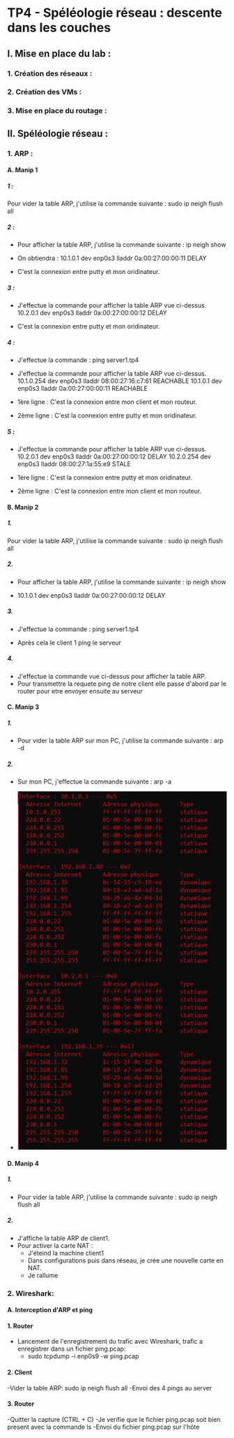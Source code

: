 # TP4 - Spéléologie réseau : descente dans les couches

## I. Mise en place du lab :
### 1. Création des réseaux :
### 2. Création des VMs :
### 3. Mise en place du routage :

## II. Spéléologie réseau :
### 1. ARP :

#### A. Manip 1
##### 1 : 
Pour vider la table ARP, j'utilise la commande suivante :
sudo ip neigh flush all

##### 2 :
- Pour afficher la table ARP, j'utilise la commande suivante :
ip neigh show

- On obtiendra :
10.1.0.1 dev enp0s3 lladdr 0a:00:27:00:00:11 DELAY

- C'est la connexion entre putty et mon oridinateur.
##### 3 : 
- J'effectue la commande pour afficher la table ARP vue ci-dessus.
10.2.0.1 dev enp0s3 lladdr 0a:00:27:00:00:12 DELAY

- C'est la connexion entre putty et mon oridinateur.
##### 4 :
- J'effectue la commande : 
ping server1.tp4

- J'effectue la commande pour afficher la table ARP vue ci-dessus.
10.1.0.254 dev enp0s3 lladdr 08:00:27:16:c7:61 REACHABLE
10.1.0.1 dev enp0s3 lladdr 0a:00:27:00:00:11 REACHABLE

- 1ère ligne : C'est la connexion entre mon client et mon routeur.
- 2ème ligne : C'est la connexion entre putty et mon oridinateur.
##### 5 :
- J'effectue la commande pour afficher la table ARP vue ci-dessus.
10.2.0.1 dev enp0s3 lladdr 0a:00:27:00:00:12 DELAY
10.2.0.254 dev enp0s3 lladdr 08:00:27:1a:55:e9 STALE

- 1ère ligne : C'est la connexion entre putty et mon oridinateur.
- 2ème ligne : C'est la connexion entre mon client et mon routeur.
#### B. Manip 2
##### 1.
Pour vider la table ARP, j'utilise la commande suivante :
sudo ip neigh flush all

##### 2.
- Pour afficher la table ARP, j'utilise la commande suivante :
ip neigh show

- 10.1.0.1 dev enp0s3 lladdr 0a:00:27:00:00:12 DELAY

##### 3.
- J'effectue la commande : 
ping server1.tp4

- Après cela le client 1 ping le serveur 

##### 4.
- J'effectue la commande vue ci-dessus pour afficher la table ARP.
- Pour transmettre la requete ping de notre client elle passe d'abord par le router pour etre envoyer ensuite au serveur 

#### C. Manip 3
##### 1.
- Pour vider la table ARP sur mon PC, j'utilise la commande suivante :
arp -d

##### 2.
- Sur mon PC, j'effectue la commande suivante :
arp -a
 
- ![sparkles](./arp.PNG)

#### D. Manip 4
##### 1.
- Pour vider la table ARP, j'utilise la commande suivante :
sudo ip neigh flush all

##### 2.
- J'affiche la table ARP de client1.
- Pour activer la carte NAT :
    - J'éteind la machine client1
    - Dans configurations puis dans réseau, je crée une nouvelle carte en NAT.
    - Je rallume

### 2. Wireshark:
  #### A. Interception d'ARP et ping

#### 1. Router

 - Lancement de l'enregistrement du trafic avec Wireshark, trafic a enregistrer dans un fichier ping.pcap:
     - sudo tcpdump -i enp0s9 -w ping.pcap


#### 2. Client
-Vider la table ARP: sudo ip neigh flush all
-Envoi des 4 pings au server

#### 3. Router

-Quitter la capture (CTRL + C)
-Je verifie que le fichier ping.pcap soit bien present avec la commande ls 
-Envoi du fichier ping.pcap sur l'hôte
